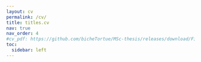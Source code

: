 ```yaml
---
layout: cv
permalink: /cv/
title: titles.cv
nav: true
nav_order: 4
#cv_pdf: https://github.com/bicheTortue/MSc-thesis/releases/download/Final/thesis.pdf
toc:
  sidebar: left
---
```

